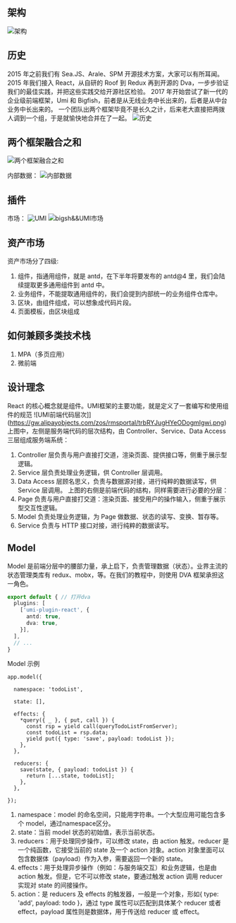## 架构
![架构](https://gw.alipayobjects.com/zos/rmsportal/zvfEXesXdgTzWYZCuHLe.png)

## 历史
2015 年之前我们有 Sea.JS、Arale、SPM 开源技术方案，大家可以有所耳闻。
2015 年我们接入 React，从自研的 Roof 到 Redux 再到开源的 Dva，一步步验证我们的最佳实践，并把这些实践交给开源社区检验。
2017 年开始尝试了新一代的企业级前端框架，Umi 和 Bigfish，前者是从无线业务中长出来的，后者是从中台业务中长出来的。
一个团队出两个框架毕竟不是长久之计，后来老大直接把两拨人调到一个组，于是就愉快地合并在了一起。
![历史](http://5b0988e595225.cdn.sohucs.com/images/20190717/8e42b0fbccba4ff48a4f7f9f2acbdcc5.jpeg)
## 两个框架融合之和
![两个框架融合之和](http://5b0988e595225.cdn.sohucs.com/images/20190717/7c6ab855060444f281cdc424d2221fba.jpeg)

内部数据：
![内部数据](http://5b0988e595225.cdn.sohucs.com/images/20190717/8f84ae3045ba4e7c9dd218a876e1c790.jpeg)

## 插件
市场：
![UMI](http://5b0988e595225.cdn.sohucs.com/images/20190717/3fe672829b914e7994c8078f6e923654.jpeg)
![bigsh&&UMI市场](http://5b0988e595225.cdn.sohucs.com/images/20190717/1e007f12a4ff42cea0b50ffe5f5020f8.jpeg)

## 资产市场
资产市场分了四级:

1. 组件，指通用组件，就是 antd，在下半年将要发布的 antd@4 里，我们会陆续提取更多通用组件到 antd 中。
2. 业务组件，不能提取通用组件的，我们会提到内部统一的业务组件仓库中。
3. 区块，由组件组成，可以想象成代码片段。
4. 页面模板，由区块组成

## 如何兼顾多类技术栈

1. MPA（多页应用）
2. 微前端

## 设计理念
React 的核心概念就是组件。UMI框架的主要功能，就是定义了一套编写和使用组件的规范
![UMI前端代码层次]](https://gw.alipayobjects.com/zos/rmsportal/trbRYJugHYeODogmIgwi.png)
上图中，左侧是服务端代码的层次结构，由 Controller、Service、Data Access 三层组成服务端系统：
1. Controller 层负责与用户直接打交道，渲染页面、提供接口等，侧重于展示型逻辑。
2. Service 层负责处理业务逻辑，供 Controller 层调用。
3. Data Access 层顾名思义，负责与数据源对接，进行纯粹的数据读写，供 Service 层调用。
上图的右侧是前端代码的结构，同样需要进行必要的分层：
1. Page 负责与用户直接打交道：渲染页面、接受用户的操作输入，侧重于展示型交互性逻辑。
2. Model 负责处理业务逻辑，为 Page 做数据、状态的读写、变换、暂存等。
3. Service 负责与 HTTP 接口对接，进行纯粹的数据读写。

## Model
Model 是前端分层中的腰部力量，承上启下，负责管理数据（状态）。业界主流的状态管理类库有 redux、mobx，等。在我们的教程中，则使用 DVA 框架承担这一角色。
```ts
export default { // 打开dva
  plugins: [
    ['umi-plugin-react', {
      antd: true,
      dva: true,
    }],
  ],
  // ...
}
```
Model 示例
```
app.model({

  namespace: 'todoList',

  state: [],

  effects: {
    *query({ _ }, { put, call }) {
      const rsp = yield call(queryTodoListFromServer);
      const todoList = rsp.data;
      yield put({ type: 'save', payload: todoList });
    },
  },

  reducers: {
    save(state, { payload: todoList }) {
      return [...state, todoList];
    },
  },

});
```
1. namespace：model 的命名空间，只能用字符串。一个大型应用可能包含多个 model，通过namespace区分。
2. state：当前 model 状态的初始值，表示当前状态。
3. reducers：用于处理同步操作，可以修改 state，由 action 触发。reducer 是一个纯函数，它接受当前的 state 及一个 action 对象。action 对象里面可以包含数据体（payload）作为入参，需要返回一个新的 state。
4. effects：用于处理异步操作（例如：与服务端交互）和业务逻辑，也是由 action 触发。但是，它不可以修改 state，要通过触发 action 调用 reducer 实现对 state 的间接操作。
5. action：是 reducers 及 effects 的触发器，一般是一个对象，形如{ type: 'add', payload: todo }，通过 type 属性可以匹配到具体某个 reducer 或者 effect，payload 属性则是数据体，用于传送给 reducer 或 effect。
